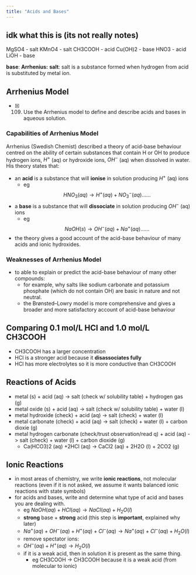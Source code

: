 ```yaml
---
title: "Acids and Bases"
---
```


## idk what this is (its not really notes)

MgSO4 - salt
KMnO4 - salt
CH3COOH - acid
Cu(OH)2 - base
HNO3 - acid
LiOH - base

**base**:
**Arrhenius:**
**salt**: salt is a substance formed when hydrogen from acid is substituted by metal ion.

## Arrhenius Model

- [x] 109. Use the Arrhenius model to define and describe acids and bases in aqueous solution.

### Capabilities of Arrhenius Model

Arrhenius (Swedish Chemist) described a theory of acid-base behaviour centred on the ability of certain substances that contain H or OH to produce hydrogen ions, $H^{+}$ (aq) or hydroxide ions, $OH^-$ (aq) when dissolved in water. His theory states that:

- an **acid** is a substance that will **ionise** in solution producing $H^+$ (aq) ions
  - eg $$HNO_{3}(aq)\to H^+(aq)+NO_{3}^-(aq)\dots\dots$$
- a **base** is a substance that will **dissociate** in solution producing $OH^-$ (aq) ions
  - eg $$NaOH(s)\to OH^-(aq)+Na^+(aq)\dots\dots$$
- the theory gives a good account of the acid-base behaviour of many acids and ionic hydroxides.

### Weaknesses of Arrhenius Model

- to able to explain or predict the acid-base behaviour of many other compounds:
  - for example, why salts like sodium carbonate and potassium phosphate (which do not contain OH) are basic in nature and not neutral.
  - the Brønsted–Lowry model is more comprehensive and gives a broader and more satisfactory account of acid-base behaviour

## Comparing 0.1 mol/L HCl and 1.0 mol/L CH3COOH

- CH3COOH has a larger concentration
- HCl is a stronger acid because it **disassociates fully**
- HCl has more electrolytes so it is more conductive than CH3COOH

## Reactions of Acids

- metal (s) + acid (aq) -> salt (check w/ solubility table) + hydrogen gas (g)
- metal oxide (s) + acid (aq) -> salt (check w/ solubility table) + water (l)
- metal hydroxide (check) + acid (aq) -> salt (check) + water (l)
- metal carbonate (check) + acid (aq) -> salt (check) + water (l) + carbon dioxie (g)
- metal hydrogen carbonate (check/trust observation/read q) + acid (aq) -> salt (check) + water (l) + carbon dioxide (g)
  - Ca(HCO3)2 (aq) +2HCl (aq) -> CaCl2 (aq) + 2H2O (l) + 2CO2 (g)

## Ionic Reactions

- in most areas of chemistry, we write **ionic reactions**, not molecular reactions (even if it is not asked, we assume it wants balanced ionic reactions with state symbols)
- for acids and bases, write and determine what type of acid and bases you are dealing with.
  - eg $NaOH (aq)+HCl(aq)\to NaCl(aq)+H_{2}O(l)$
  - **strong** base + **strong** acid (this step is **important**, explained why later)
  - $Na^+(aq)+OH^-(aq)+H^+(aq)+Cl^-(aq)\to Na^+(aq)+Cl^-(aq)+H_{2}O (l)$
  - remove spectator ions:
  - $OH^-(aq)+H^+(aq)\to H_{2}O(l)$
  - if it is a weak acid, then in solution it is present as the same thing.
    - eg CH3COOH -> CH3COOH because it is a weak acid (from molecular to ionic)
